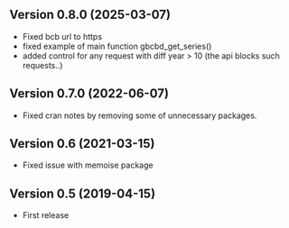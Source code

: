 ## Version 0.8.0  (2025-03-07)

- Fixed bcb url to https
- fixed  example of main function gbcbd_get_series()
- added control for any request with diff year > 10 (the api blocks such requests..)

## Version 0.7.0  (2022-06-07)

- Fixed cran notes by removing some of unnecessary packages.

## Version 0.6  (2021-03-15)

- Fixed issue with memoise package

## Version 0.5  (2019-04-15)

- First release
